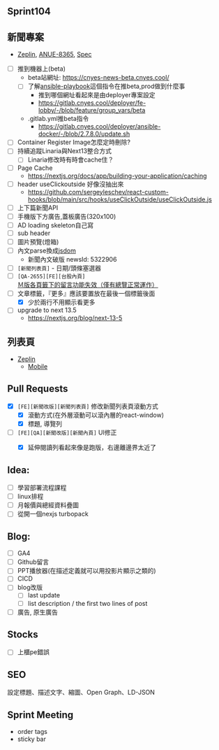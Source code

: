 ## Sprint104

## 新聞專案
* [Zeplin](https://app.zeplin.io/project/576287bda89e8aa7045cfba5/screen/64ad0cdf411565216532362a), [ANUE-8365](https://cnyesrd.atlassian.net/browse/ANUE-8365), [Spec](https://cnyesrd.atlassian.net/wiki/spaces/PS/pages/2153709569)
* [ ] 推到機器上(beta)
	* beta站網址: https://cnyes-news-beta.cnyes.cool/
	* [ ] 了解[ansible-playbook](https://gitlab.cnyes.cool/deployer/ansible-docker/-/blob/2.7.8.0/update.sh)這個指令在推beta,prod做到什麼事
		* 推到哪個網址看起來是由deployer專案設定
		* https://gitlab.cnyes.cool/deployer/fe-lobby/-/blob/feature/group_vars/beta
	* .gitlab.yml推beta指令
		* https://gitlab.cnyes.cool/deployer/ansible-docker/-/blob/2.7.8.0/update.sh
* [ ] Container Register Image怎麼定時刪除?
* [ ] 持續追蹤Linaria與Next13整合方式
	* [ ] Linaria修改時有時會cache住？
 * [ ] Page Cache
	 * https://nextjs.org/docs/app/building-your-application/caching
 * [ ] header useClickoutside 好像沒抽出來
	 * https://github.com/sergeyleschev/react-custom-hooks/blob/main/src/hooks/useClickOutside/useClickOutside.js
* [ ] 上下篇新聞API
* [ ] 手機版下方廣告,蓋板廣告(320x100)
* [ ] AD loading skeleton自己寫
* [ ] sub header
* [ ] 圖片預覽(燈箱)
* [ ] 內文parse換成[jsdom](https://www.npmjs.com/package/jsdom)
	* 新聞內文破版 newsId: 5322906
* [ ] `[新聞列表頁]` - 日期/頭條塞選器
* [ ] `[QA-2655][FE][台股內頁]` [Ｍ版各頁籤下的留言功能失效（僅有總覽正常運作）](https://cnyesrd.atlassian.net/browse/QA-2655)
* [ ] 文章標籤，『更多』應該要置放在最後一個標籤後面
	* [x] 少於兩行不用顯示看更多
* [ ] upgrade to next 13.5
	* https://nextjs.org/blog/next-13-5

## 列表頁
* [Zeplin](https://app.zeplin.io/project/576287bda89e8aa7045cfba5/screen/64bf3d5b80488509d649a7e)
	* [Mobile](https://app.zeplin.io/project/576287bda89e8aa7045cfba5/screen/64d0b64c955b232302230055)

##  Pull Requests
* [x] `[FE][新聞改版][新聞列表頁]` 修改新聞列表頁滾動方式
	* [x] 滾動方式(在外層滾動可以滾內層的react-window)
	* [x] 標題, 導覽列
* [ ] `[FE][QA][新聞改版][新聞內頁]` UI修正
	* [x] 延伸閱讀列看起來像是跑版，右邊離邊界太近了  


## Idea:
* [ ] 學習部署流程課程
* [ ] linux排程
* [ ] 月報價與總經資料疊圖
* [ ] 從開一個nexjs turbopack

## Blog: 
* [ ] GA4
* [ ] Github留言
* [ ] PPT播放器(在描述定義就可以用投影片顯示之類的)
* [ ] CICD
* [ ] blog改版
	* [ ] last update
	* [ ] list description / the first two lines of post
* [ ] 廣告, 原生廣告

## Stocks
* [ ] 上櫃pe錯誤


## SEO
設定標題、描述文字、縮圖、Open Graph、LD-JSON


## Sprint Meeting
* order tags
* sticky bar